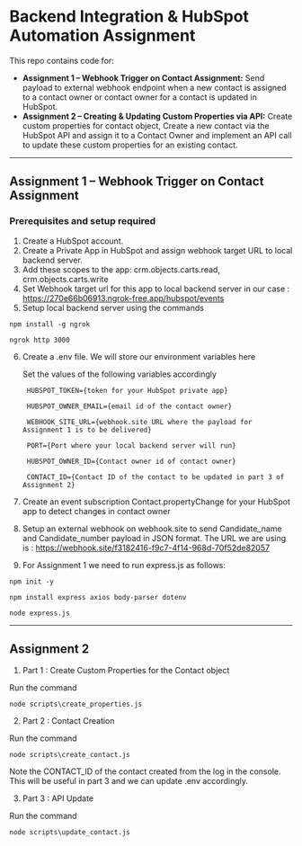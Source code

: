 # Backend Integration & HubSpot Automation Assignment

This repo contains code for:
- **Assignment 1 – Webhook Trigger on Contact Assignment:** Send payload to external webhook endpoint when a new contact is assigned to a contact owner or contact owner for a contact is updated in HubSpot.
- **Assignment 2 – Creating & Updating Custom Properties via API:** Create custom properties for contact object, Create a new contact via the HubSpot API and assign it to a Contact Owner and implement an API call to update these custom properties for an existing contact.

---

## Assignment 1 – Webhook Trigger on Contact Assignment

### Prerequisites and setup required

1. Create a HubSpot account.
2. Create a Private App in HubSpot and assign webhook target URL to local backend server.
3. Add these scopes to the app: crm.objects.carts.read, crm.objects.carts.write
4. Set Webhook target url for this app to local backend server in our case : https://270e66b06913.ngrok-free.app/hubspot/events
5. Setup local backend server using the commands

```
npm install -g ngrok

ngrok http 3000
```
6. Create a .env file. We will store our environment variables here

   Set the values of the following variables accordingly

   ```
    HUBSPOT_TOKEN={token for your HubSpot private app}

    HUBSPOT_OWNER_EMAIL={email id of the contact owner}

    WEBHOOK_SITE_URL={webhook.site URL where the payload for Assignment 1 is to be delivered}

    PORT={Port where your local backend server will run}
 
    HUBSPOT_OWNER_ID={Contact owner id of contact owner}

    CONTACT_ID={Contact ID of the contact to be updated in part 3 of Assignment 2}
   ```
7. Create an event subscription Contact.propertyChange for your HubSpot app to detect changes in contact owner
8. Setup an external webhook on webhook.site to send Candidate_name and Candidate_number payload in JSON format. The URL we are using is : https://webhook.site/f3182416-f9c7-4f14-968d-70f52de82057
9. For Assignment 1 we need to run express.js as follows:
    

```
npm init -y

npm install express axios body-parser dotenv

node express.js
```

---

## Assignment 2

1. Part 1 : Create Custom Properties for the Contact object

Run the command
```
node scripts\create_properties.js
```

2. Part 2 : Contact Creation

Run the command
```
node scripts\create_contact.js
```
Note the CONTACT_ID of the contact created from the log in the console. This will be useful in part 3 and we can update .env accordingly.

3. Part 3 : API Update

Run the command
```
node scripts\update_contact.js
```
